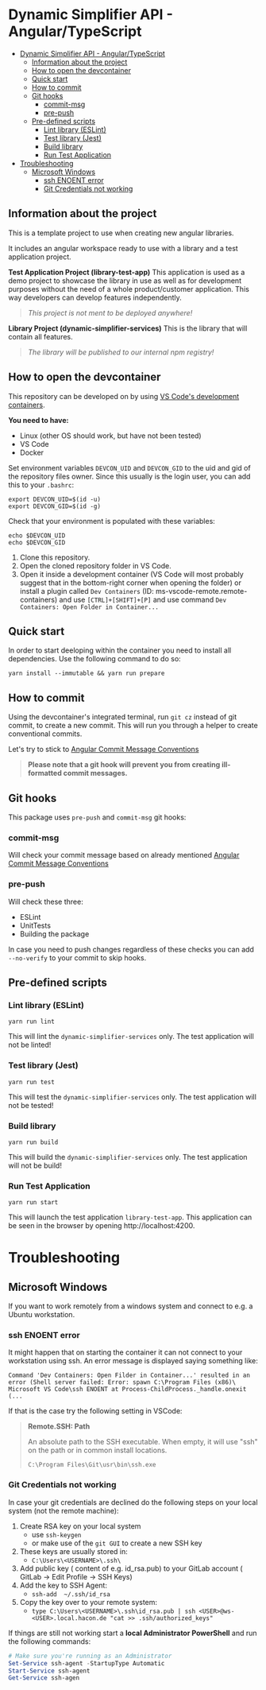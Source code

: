 # Dynamic Simplifier API - Angular/TypeScript

- [Dynamic Simplifier API - Angular/TypeScript](#dynamic-simplifier-api---angulartypescript)
  - [Information about the project](#information-about-the-project)
  - [How to open the devcontainer](#how-to-open-the-devcontainer)
  - [Quick start](#quick-start)
  - [How to commit](#how-to-commit)
  - [Git hooks](#git-hooks)
    - [commit-msg](#commit-msg)
    - [pre-push](#pre-push)
  - [Pre-defined scripts](#pre-defined-scripts)
    - [Lint library (ESLint)](#lint-library-eslint)
    - [Test library (Jest)](#test-library-jest)
    - [Build library](#build-library)
    - [Run Test Application](#run-test-application)
- [Troubleshooting](#troubleshooting)
  - [Microsoft Windows](#microsoft-windows)
    - [ssh ENOENT error](#ssh-enoent-error)
    - [Git Credentials not working](#git-credentials-not-working)

## Information about the project
This is a template project to use when creating new angular libraries.

It includes an angular workspace ready to use with a library and a test application project.

**Test Application Project (library-test-app)**
This application is used as a demo project to showcase the library in use as well as for development purposes without the need of a whole product/customer application. This way developers can develop features independently.

>*This project is not ment to be deployed anywhere!*

**Library Project (dynamic-simplifier-services)**
This is the library that will contain all features.

>*The library will be published to our internal npm registry!*

## How to open the devcontainer

This repository can be developed on by using [VS Code's development containers](https://code.visualstudio.com/docs/remote/containers).

**You need to have:**

* Linux (other OS should work, but have not been tested)
* VS Code
* Docker

Set environment variables `DEVCON_UID` and `DEVCON_GID` to the uid and gid of the repository files owner.
Since this usually is the login user, you can add this to your `.bashrc`:

```
export DEVCON_UID=$(id -u)
export DEVCON_GID=$(id -g)
```

Check that your environment is populated with these variables:

```
echo $DEVCON_UID
echo $DEVCON_GID
```

1. Clone this repository.
2. Open the cloned repository folder in VS Code.
3. Open it inside a development container (VS Code will most probably suggest that in the bottom-right corner when opening the folder) or install a plugin called `Dev Containers` (ID: ms-vscode-remote.remote-containers) and use `[CTRL]+[SHIFT]+[P]` and use command `Dev Containers: Open Folder in Container...`

## Quick start

In order to start deeloping within the container you need to install all dependencies. Use the following command to do so:

`yarn install --immutable && yarn run prepare`

## How to commit

Using the devcontainer's integrated terminal, run `git cz` instead of git commit, to create a new commit.
This will run you through a helper to create conventional commits.

Let's try to stick to [Angular Commit Message Conventions](https://github.com/angular/angular/blob/main/CONTRIBUTING.md#-commit-message-format)

>**Please note that a git hook will prevent you from creating ill-formatted commit messages.**

## Git hooks

This package uses `pre-push` and `commit-msg` git hooks:

### commit-msg
Will check your commit message based on already mentioned [Angular Commit Message Conventions](#how-to-commit)

### pre-push
Will check these three:
* ESLint
* UnitTests
* Building the package

In case you need to push changes regardless of these checks you can add `--no-verify` to your commit to skip hooks.

## Pre-defined scripts

### Lint library (ESLint)
`yarn run lint`

This will lint the `dynamic-simplifier-services` only. The test application will not be linted!

### Test library (Jest)
`yarn run test`

This will test the `dynamic-simplifier-services` only. The test application will not be tested!

### Build library
`yarn run build`

This will build the `dynamic-simplifier-services` only. The test application will not be build!

### Run Test Application
`yarn run start`

This will launch the test application `library-test-app`. This application can be seen in the browser by opening http://localhost:4200. 

# Troubleshooting

## Microsoft Windows

If you want to work remotely from a windows system and connect to e.g. a Ubuntu workstation.

### ssh ENOENT error
It might happen that on starting the container it can not connect to your workstation using ssh. An error message is displayed saying something like:

```
Command 'Dev Containers: Open Filder in Container...' resulted in an error (Shell server failed: Error: spawn C:\Program Files (x86)\ Microsoft VS Code\ssh ENOENT at Process-ChildProcess._handle.onexit (...
```

If that is the case try the following setting in VSCode:

>**Remote.SSH: Path**
>
>An absolute path to the SSH executable. When empty, it will use "ssh" on the path or in common install locations.
>
>`C:\Program Files\Git\usr\bin\ssh.exe`

### Git Credentials not working

In case your git credentials are declined do the following steps on your local system (not the remote machine):

1. Create RSA key on your local system
    * use `ssh-keygen`
    * or make use of the `git GUI` to create a new SSH key
2. These keys are usually stored in:
    * `C:\Users\<USERNAME>\.ssh\`
3. Add public key ( content of e.g. id_rsa.pub) to your GitLab account ( GitLab -> Edit Profile -> SSH Keys)
4. Add the key to SSH Agent:
    * `ssh-add  ~/.ssh/id_rsa`
5. Copy the key over to your remote system:
    * `type C:\Users\<USERNAME>\.ssh\id_rsa.pub | ssh <USER>@ws-<USER>.local.hacon.de "cat >> .ssh/authorized_keys"`

If things are still not working start a **local Administrator PowerShell** and run the following commands:

```PowerShell
# Make sure you're running as an Administrator
Set-Service ssh-agent -StartupType Automatic
Start-Service ssh-agent
Get-Service ssh-agen
```